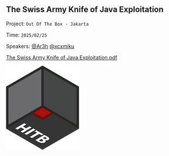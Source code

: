 ## The Swiss Army Knife of Java Exploitation

Project: `Out Of The Box - Jakarta`

Time: `2025/02/25`

Speakers: [@Ar3h](https://github.com/Ar3h)   [@xcxmiku](https://github.com/xcxmiku)

[The Swiss Army Knife of Java Exploitation.pdf](./pdf/The_Swiss_Army_Knife_of_Java_Exploitation.pdf)

![hitb](./assets/hitb-logo.png)
